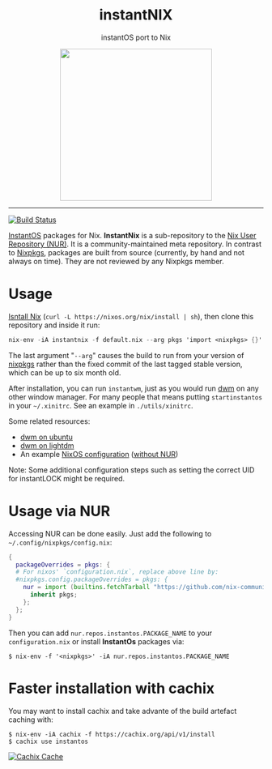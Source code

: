 <div align="center">
    <h1>instantNIX</h1>
    <p>instantOS port to Nix</p>
    <img width="300" height="300" src="https://media.githubusercontent.com/media/instantOS/instantLOGO/master/png/nix.png">
</div>

-------
[![Build Status](https://travis-ci.org/instantOS/instantNIX.svg?branch=master)](https://travis-ci.org/instantOS/instantNIX)

[InstantOS](https://instantos.github.io/) packages for Nix. **InstantNix** is a sub-repository to the [Nix User Repository (NUR)](https://github.com/nix-community/NUR). It is a community-maintained meta repository. In contrast to [Nixpkgs](https://github.com/nixos/nixpkgs), packages are built from source (currently, by hand and not always on time). They are not reviewed by any Nixpkgs member.

# Usage

[Isntall Nix](https://nixos.org/nix/manual/#chap-installation) (`curl -L https://nixos.org/nix/install | sh`), 
then clone this repository and inside it run:

```nix
nix-env -iA instantnix -f default.nix --arg pkgs 'import <nixpkgs> {}'
```

The last argument "`--arg`" causes the build to run from your version of [nixpkgs](https://github.com/nixos/nixpkgs)
rather than the fixed commit of the last tagged stable version, which can be up to six month old.

After installation, you can run `instantwm`, just as you would run [dwm](https://dwm.suckless.org) on any other window manager.
For many people that means putting `startinstantos` in your `~/.xinitrc`.
See an example in `./utils/xinitrc`.

Some related resources:
 - [dwm on ubuntu](https://cannibalcandy.wordpress.com/2012/04/26/installing-and-configuring-dwm-under-ubuntu/)
 - [dwm on lightdm](https://blkct.wordpress.com/2017/06/16/how-to-start-dwm-from-lightdm/)
 - An example [NixOS configuration](https://github.com/instantOS/instantNIX/blob/master/utils/configuration.nix) ([without NUR](https://github.com/instantOS/instantNIX/blob/master/utils/configuration.nix))

Note: Some additional configuration steps such as setting the correct UID for instantLOCK might be required.

# Usage via NUR

Accessing NUR can be done easily. Just add the following to `~/.config/nixpkgs/config.nix`:

```nix
{
  packageOverrides = pkgs: {
  # For nixos' `configuration.nix`, replace above line by:
  #nixpkgs.config.packageOverrides = pkgs: {
    nur = import (builtins.fetchTarball "https://github.com/nix-community/NUR/archive/master.tar.gz") {
      inherit pkgs;
    };
  };
}
```

Then you can add `nur.repos.instantos.PACKAGE_NAME` to your `configuration.nix` or install **InstantOs** packages via:

```console
$ nix-env -f '<nixpkgs>' -iA nur.repos.instantos.PACKAGE_NAME
```
# Faster installation with cachix

You may want to install cachix and take advante of the build artefact caching with:

```console
$ nix-env -iA cachix -f https://cachix.org/api/v1/install
$ cachix use instantos
```

[![Cachix Cache](https://img.shields.io/badge/cachix-instantos-blue.svg)](https://instantos.cachix.org)
